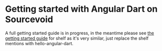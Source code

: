 # Getting started with Angular Dart on Sourcevoid

A full getting started guide is in progress, in the meantime please see [the getting started guide](https://github.com/Sourcevoid/hello-shelf/blob/master/README.md) 
for shelf as it's very similar, just replace the shelf mentions with hello-angular-dart.

